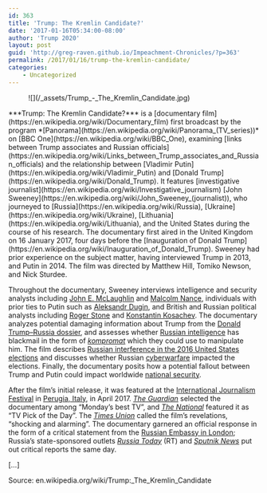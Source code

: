 ```yaml
---
id: 363
title: 'Trump: The Kremlin Candidate?'
date: '2017-01-16T05:34:00-08:00'
author: 'Trump 2020'
layout: post
guid: 'http://greg-raven.github.io/Impeachment-Chronicles/?p=363'
permalink: /2017/01/16/trump-the-kremlin-candidate/
categories:
    - Uncategorized
---
```


<figure class="wp-block-image size-large">![](/_assets/Trump_-_The_Kremlin_Candidate.jpg)</figure>***Trump: The Kremlin Candidate?*** is a [documentary film](https://en.wikipedia.org/wiki/Documentary_film) first broadcast by the program *[Panorama](https://en.wikipedia.org/wiki/Panorama_(TV_series))* on [BBC One](https://en.wikipedia.org/wiki/BBC_One), examining [links between Trump associates and Russian officials](https://en.wikipedia.org/wiki/Links_between_Trump_associates_and_Russian_officials) and the relationship between [Vladimir Putin](https://en.wikipedia.org/wiki/Vladimir_Putin) and [Donald Trump](https://en.wikipedia.org/wiki/Donald_Trump). It features [investigative journalist](https://en.wikipedia.org/wiki/Investigative_journalism) [John Sweeney](https://en.wikipedia.org/wiki/John_Sweeney_(journalist)), who journeyed to [Russia](https://en.wikipedia.org/wiki/Russia), [Ukraine](https://en.wikipedia.org/wiki/Ukraine), [Lithuania](https://en.wikipedia.org/wiki/Lithuania), and the United States during the course of his research. The documentary first aired in the United Kingdom on 16 January 2017, four days before the [Inauguration of Donald Trump](https://en.wikipedia.org/wiki/Inauguration_of_Donald_Trump). Sweeney had prior experience on the subject matter, having interviewed Trump in 2013, and Putin in 2014. The film was directed by Matthew Hill, Tomiko Newson, and Nick Sturdee.

Throughout the documentary, Sweeney interviews intelligence and security analysts including [John E. McLaughlin](https://en.wikipedia.org/wiki/John_E._McLaughlin) and [Malcolm Nance](https://en.wikipedia.org/wiki/Malcolm_Nance), individuals with prior ties to Putin such as [Aleksandr Dugin](https://en.wikipedia.org/wiki/Aleksandr_Dugin), and British and Russian political analysts including [Roger Stone](https://en.wikipedia.org/wiki/Roger_Stone) and [Konstantin Kosachev](https://en.wikipedia.org/wiki/Konstantin_Kosachev). The documentary analyzes potential damaging information about Trump from the [Donald Trump–Russia dossier](https://en.wikipedia.org/wiki/Donald_Trump%E2%80%93Russia_dossier), and assesses whether [Russian intelligence](https://en.wikipedia.org/wiki/Russian_intelligence) has blackmail in the form of *[kompromat](https://en.wikipedia.org/wiki/Kompromat)* which they could use to manipulate him. The film describes [Russian interference in the 2016 United States elections](https://en.wikipedia.org/wiki/Russian_interference_in_the_2016_United_States_elections) and discusses whether Russian [cyberwarfare](https://en.wikipedia.org/wiki/Cyberwarfare) impacted the elections. Finally, the documentary posits how a potential fallout between Trump and Putin could impact worldwide [national security](https://en.wikipedia.org/wiki/National_security).

After the film’s initial release, it was featured at the [International Journalism Festival](https://en.wikipedia.org/wiki/International_Journalism_Festival) in [Perugia, Italy](https://en.wikipedia.org/wiki/Perugia,_Italy), in April 2017. *[The Guardian](https://en.wikipedia.org/wiki/The_Guardian)* selected the documentary among “Monday’s best TV”, and *[The National](https://en.wikipedia.org/wiki/The_National_(Scotland))* featured it as “TV Pick of the Day”. The *[Times Union](https://en.wikipedia.org/wiki/Times_Union_(Albany))* called the film’s revelations, “shocking and alarming”. The documentary garnered an official response in the form of a critical statement from the [Russian Embassy in London](https://en.wikipedia.org/wiki/Embassy_of_Russia,_London); Russia’s state-sponsored outlets *[Russia Today](https://en.wikipedia.org/wiki/Russia_Today)* (RT) and *[Sputnik News](https://en.wikipedia.org/wiki/Sputnik_News)* put out critical reports the same day.

\[…\]

Source: en.wikipedia.org/wiki/Trump:\_The\_Kremlin\_Candidate